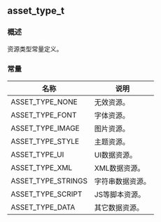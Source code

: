 ## asset\_type\_t
### 概述
资源类型常量定义。
### 常量
<p id="asset_type_t_consts">

| 名称 | 说明 | 
| -------- | ------- | 
| ASSET\_TYPE\_NONE | 无效资源。 |
| ASSET\_TYPE\_FONT | 字体资源。 |
| ASSET\_TYPE\_IMAGE | 图片资源。 |
| ASSET\_TYPE\_STYLE | 主题资源。 |
| ASSET\_TYPE\_UI | UI数据资源。 |
| ASSET\_TYPE\_XML | XML数据资源。 |
| ASSET\_TYPE\_STRINGS | 字符串数据资源。 |
| ASSET\_TYPE\_SCRIPT | JS等脚本资源。 |
| ASSET\_TYPE\_DATA | 其它数据资源。 |
